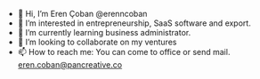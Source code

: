 - 👋 Hi, I’m Eren Çoban @erenncoban
- 👀 I’m interested in entrepreneurship, SaaS software and export.
- 🌱 I’m currently learning business administrator.
- 💞️ I’m looking to collaborate on my ventures
- 📫 How to reach me: You can come to office or send mail. eren.coban@pancreative.co

<!---
erenncoban/erenncoban is a ✨ special ✨ repository because its `README.md` (this file) appears on your GitHub profile.
You can click the Preview link to take a look at your changes.
--->

